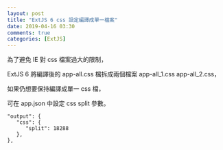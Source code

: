 ```yaml
---
layout: post
title: "ExtJS 6 css 設定編譯成單一檔案"
date: 2019-04-16 03:30
comments: true
categories: [ExtJS]
---
```


為了避免 IE 對 css 檔案過大的限制，

ExtJS 6 將編譯後的 app-all.css 檔拆成兩個檔案 app-all\_1.css app-all\_2.css，

如果仍想要保持編譯成單一 css 檔，

可在 app.json 中設定 css split 參數。

    "output": {
       "css": {
          "split": 18288
       },
    },


